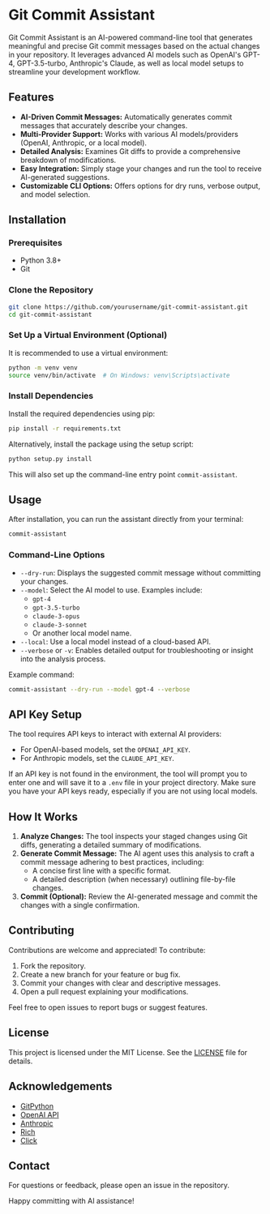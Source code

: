 # Git Commit Assistant

Git Commit Assistant is an AI-powered command-line tool that generates meaningful and precise Git commit messages based on the actual changes in your repository. It leverages advanced AI models such as OpenAI's GPT-4, GPT-3.5-turbo, Anthropic's Claude, as well as local model setups to streamline your development workflow.

## Features

- **AI-Driven Commit Messages:** Automatically generates commit messages that accurately describe your changes.
- **Multi-Provider Support:** Works with various AI models/providers (OpenAI, Anthropic, or a local model).
- **Detailed Analysis:** Examines Git diffs to provide a comprehensive breakdown of modifications.
- **Easy Integration:** Simply stage your changes and run the tool to receive AI-generated suggestions.
- **Customizable CLI Options:** Offers options for dry runs, verbose output, and model selection.

## Installation

### Prerequisites

- Python 3.8+
- Git

### Clone the Repository

```bash
git clone https://github.com/yourusername/git-commit-assistant.git
cd git-commit-assistant
```

### Set Up a Virtual Environment (Optional)

It is recommended to use a virtual environment:

```bash
python -m venv venv
source venv/bin/activate  # On Windows: venv\Scripts\activate
```

### Install Dependencies

Install the required dependencies using pip:

```bash
pip install -r requirements.txt
```

Alternatively, install the package using the setup script:

```bash
python setup.py install
```

This will also set up the command-line entry point `commit-assistant`.

## Usage

After installation, you can run the assistant directly from your terminal:

```bash
commit-assistant
```

### Command-Line Options

- `--dry-run`: Displays the suggested commit message without committing your changes.
- `--model`: Select the AI model to use. Examples include:
  - `gpt-4`
  - `gpt-3.5-turbo`
  - `claude-3-opus`
  - `claude-3-sonnet`
  - Or another local model name.
- `--local`: Use a local model instead of a cloud-based API.
- `--verbose` or `-v`: Enables detailed output for troubleshooting or insight into the analysis process.

Example command:

```bash
commit-assistant --dry-run --model gpt-4 --verbose
```

## API Key Setup

The tool requires API keys to interact with external AI providers:

- For OpenAI-based models, set the `OPENAI_API_KEY`.
- For Anthropic models, set the `CLAUDE_API_KEY`.

If an API key is not found in the environment, the tool will prompt you to enter one and will save it to a `.env` file in your project directory. Make sure you have your API keys ready, especially if you are not using local models.

## How It Works

1. **Analyze Changes:** The tool inspects your staged changes using Git diffs, generating a detailed summary of modifications.
2. **Generate Commit Message:** The AI agent uses this analysis to craft a commit message adhering to best practices, including:
   - A concise first line with a specific format.
   - A detailed description (when necessary) outlining file-by-file changes.
3. **Commit (Optional):** Review the AI-generated message and commit the changes with a single confirmation.

## Contributing

Contributions are welcome and appreciated! To contribute:

1. Fork the repository.
2. Create a new branch for your feature or bug fix.
3. Commit your changes with clear and descriptive messages.
4. Open a pull request explaining your modifications.

Feel free to open issues to report bugs or suggest features.

## License

This project is licensed under the MIT License. See the [LICENSE](LICENSE) file for details.

## Acknowledgements

- [GitPython](https://gitpython.readthedocs.io/en/stable/)
- [OpenAI API](https://platform.openai.com/)
- [Anthropic](https://www.anthropic.com/)
- [Rich](https://github.com/Textualize/rich)
- [Click](https://click.palletsprojects.com/)

## Contact

For questions or feedback, please open an issue in the repository.

Happy committing with AI assistance!